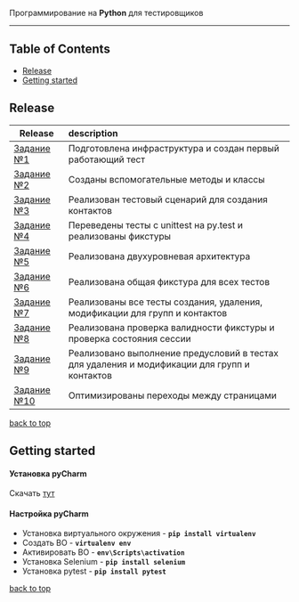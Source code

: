 Программирование на **Python** для тестировщиков

---

<!-- START doctoc generated TOC please keep comment here to allow auto update -->
<!-- DON'T EDIT THIS SECTION, INSTEAD RE-RUN doctoc TO UPDATE -->
## Table of Contents

- [Release](#release)
- [Getting started](#getting-started)

<!-- END doctoc generated TOC please keep comment here to allow auto update -->

## Release
| **Release** | **description** |
|----------------|:---------|
| [Задание №1](https://github.com/OnielliUnit/python_addressbook/releases/tag/v1.0.0) | Подготовлена инфраструктура и создан первый работающий тест |
| [Задание №2](https://github.com/OnielliUnit/python_addressbook/releases/tag/v1.0.1) | Созданы вспомогательные методы и классы |
| [Задание №3](https://github.com/OnielliUnit/python_addressbook/releases/tag/v1.0.2) | Реализован тестовый сценарий для создания контактов |
| [Задание №4](https://github.com/OnielliUnit/python_addressbook/releases/tag/v1.0.3) | Переведены тесты с unittest на py.test и реализованы фикстуры |
| [Задание №5](https://github.com/OnielliUnit/python_addressbook/releases/tag/v1.0.4) | Реализована двухуровневая архитектура |
| [Задание №6](https://github.com/OnielliUnit/python_addressbook/releases/tag/v1.0.5) | Реализована общая фикстура для всех тестов |
| [Задание №7](https://github.com/OnielliUnit/python_addressbook/releases/tag/v1.0.6) | Реализованы все тесты создания, удаления, модификации для групп и контактов |
| [Задание №8](https://github.com/OnielliUnit/python_addressbook/releases/tag/v1.0.7) | Реализована проверка валидности фикстуры и проверка состояния сессии |
| [Задание №9](https://github.com/OnielliUnit/python_addressbook/releases/tag/v1.0.8) | Реализовано выполнение предусловий в тестах для удаления и модификации для групп и контактов |
| [Задание №10](https://github.com/OnielliUnit/python_addressbook/releases/tag/v1.0.9) | Оптимизированы переходы между страницами |

[back to top](#table-of-contents)

## Getting started
#### Установка pyCharm
Скачать [тут](https://www.jetbrains.com/ru-ru/pycharm/download/download-thanks.html?platform=windows&code=PCC)

#### Настройка pyCharm
- Установка виртуального окружения - **`pip install virtualenv`**
- Создать ВО - **`virtualenv env`**
- Активировать ВО - **`env\Scripts\activation`**
- Установка Selenium - **`pip install selenium`**
- Установка pytest - **`pip install pytest`**

[back to top](#table-of-contents)
